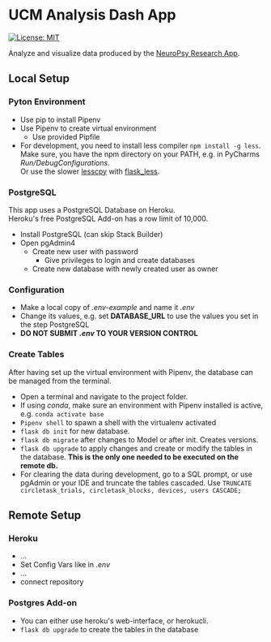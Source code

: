 # UCM Analysis Dash App
[![License: MIT](https://img.shields.io/badge/License-MIT-yellow.svg)](https://opensource.org/licenses/MIT)

Analyze and visualize data produced by the [NeuroPsy Research App](https://github.com/OlafHaag/NeuroPsyResearchApp).


## Local Setup

### Pyton Environment
* Use pip to install Pipenv
* Use Pipenv to create virtual environment
    * Use provided Pipfile
* For development, you need to install less compiler `npm install -g less`.
 Make sure, you have the npm directory on your PATH, e.g. in PyCharms _Run/DebugConfigurations_.   
 Or use the slower [lesscpy](https://github.com/lesscpy/lesscpy) with [flask_less](https://github.com/mrf345/flask_less/).
 
### PostgreSQL
This app uses a PostgreSQL Database on Heroku.  
Heroku's free PostgreSQL Add-on has a row limit of 10,000.
* Install PostgreSQL (can skip Stack Builder)
* Open pgAdmin4
    * Create new user with password
        * Give privileges to login and create databases
    * Create new database with newly created user as owner
    
### Configuration
* Make a local copy of _.env-example_ and name it _.env_
* Change its values, e.g. set **DATABASE_URL** to use the values you set in the step PostgreSQL
* __DO NOT SUBMIT _.env_ TO YOUR VERSION CONTROL__

### Create Tables
After having set up the virtual environment with Pipenv, the database can be managed from the terminal.
* Open a terminal and navigate to the project folder.
* If using _conda_, make sure an environment with Pipenv installed is active, e.g. `conda activate base`
* `Pipenv shell` to spawn a shell with the virtualenv activated
* `flask db init` for new database.
* `flask db migrate` after changes to Model or after init. Creates versions.  
* `flask db upgrade` to apply changes and create or modify the tables in the database. **This is the only one needed to be executed on the remote db.**
* For clearing the data during development, go to a SQL prompt, or use pgAdmin or your IDE and truncate the tables cascaded. 
  Use `TRUNCATE circletask_trials, circletask_blocks, devices, users CASCADE;`


## Remote Setup
### Heroku
* ...
* Set Config Vars like in _.env_
* ...
* connect repository 

### Postgres Add-on
* You can either use heroku's web-interface, or herokucli.
* `flask db upgrade` to create the tables in the database

